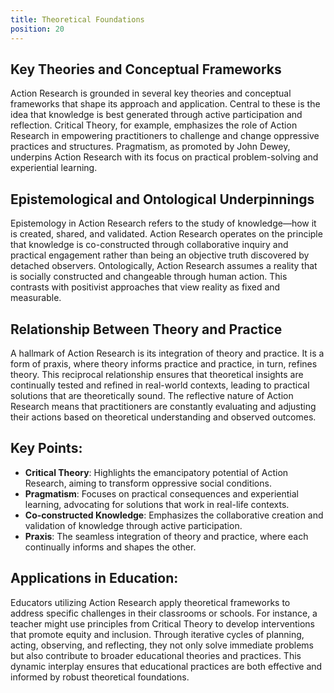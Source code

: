 ```yaml
---
title: Theoretical Foundations
position: 20
---
```


## Key Theories and Conceptual Frameworks

Action Research is grounded in several key theories and conceptual frameworks that shape its approach and application. Central to these is the idea that knowledge is best generated through active participation and reflection. Critical Theory, for example, emphasizes the role of Action Research in empowering practitioners to challenge and change oppressive practices and structures. Pragmatism, as promoted by John Dewey, underpins Action Research with its focus on practical problem-solving and experiential learning.

## Epistemological and Ontological Underpinnings

Epistemology in Action Research refers to the study of knowledge—how it is created, shared, and validated. Action Research operates on the principle that knowledge is co-constructed through collaborative inquiry and practical engagement rather than being an objective truth discovered by detached observers. Ontologically, Action Research assumes a reality that is socially constructed and changeable through human action. This contrasts with positivist approaches that view reality as fixed and measurable.

## Relationship Between Theory and Practice

A hallmark of Action Research is its integration of theory and practice. It is a form of praxis, where theory informs practice and practice, in turn, refines theory. This reciprocal relationship ensures that theoretical insights are continually tested and refined in real-world contexts, leading to practical solutions that are theoretically sound. The reflective nature of Action Research means that practitioners are constantly evaluating and adjusting their actions based on theoretical understanding and observed outcomes.

## Key Points:

- **Critical Theory**: Highlights the emancipatory potential of Action Research, aiming to transform oppressive social conditions.
- **Pragmatism**: Focuses on practical consequences and experiential learning, advocating for solutions that work in real-life contexts.
- **Co-constructed Knowledge**: Emphasizes the collaborative creation and validation of knowledge through active participation.
- **Praxis**: The seamless integration of theory and practice, where each continually informs and shapes the other.

## Applications in Education:

Educators utilizing Action Research apply theoretical frameworks to address specific challenges in their classrooms or schools. For instance, a teacher might use principles from Critical Theory to develop interventions that promote equity and inclusion. Through iterative cycles of planning, acting, observing, and reflecting, they not only solve immediate problems but also contribute to broader educational theories and practices. This dynamic interplay ensures that educational practices are both effective and informed by robust theoretical foundations.
